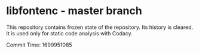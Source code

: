 # libfontenc - master branch

This repository contains frozen state of the repository.
Its history is cleared. It is used only for static code
analysis with Codacy.

Commit Time: 1699951085